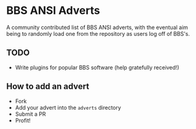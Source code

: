 # BBS ANSI Adverts
A community contributed list of BBS ANSI adverts, with the eventual aim being to randomly load one from the repository as
users log off of BBS's. 

## TODO 
- Write plugins for popular BBS software (help gratefully received!)

## How to add an advert
- Fork
- Add your advert into the `adverts` directory
- Submit a PR
- Profit!
